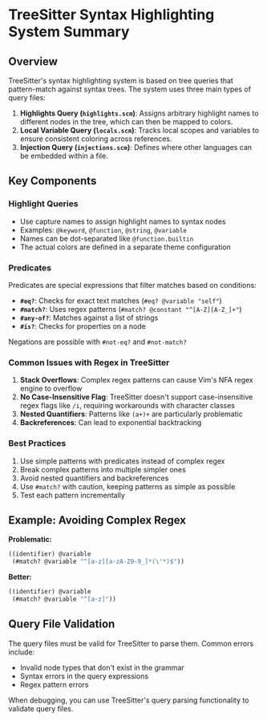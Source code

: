 # TreeSitter Syntax Highlighting System Summary

## Overview

TreeSitter's syntax highlighting system is based on tree queries that pattern-match against syntax trees. The system uses three main types of query files:

1. **Highlights Query (`highlights.scm`)**: Assigns arbitrary highlight names to different nodes in the tree, which can then be mapped to colors.
2. **Local Variable Query (`locals.scm`)**: Tracks local scopes and variables to ensure consistent coloring across references.
3. **Injection Query (`injections.scm`)**: Defines where other languages can be embedded within a file.

## Key Components

### Highlight Queries

- Use capture names to assign highlight names to syntax nodes 
- Examples: `@keyword`, `@function`, `@string`, `@variable`
- Names can be dot-separated like `@function.builtin`
- The actual colors are defined in a separate theme configuration

### Predicates

Predicates are special expressions that filter matches based on conditions:

- **`#eq?`**: Checks for exact text matches (`#eq? @variable "self"`)
- **`#match?`**: Uses regex patterns (`#match? @constant "^[A-Z][A-Z_]+"`)
- **`#any-of?`**: Matches against a list of strings
- **`#is?`**: Checks for properties on a node

Negations are possible with `#not-eq?` and `#not-match?`

### Common Issues with Regex in TreeSitter

1. **Stack Overflows**: Complex regex patterns can cause Vim's NFA regex engine to overflow
2. **No Case-Insensitive Flag**: TreeSitter doesn't support case-insensitive regex flags like `/i`, requiring workarounds with character classes
3. **Nested Quantifiers**: Patterns like `(a+)+` are particularly problematic
4. **Backreferences**: Can lead to exponential backtracking

### Best Practices

1. Use simple patterns with predicates instead of complex regex
2. Break complex patterns into multiple simpler ones
3. Avoid nested quantifiers and backreferences
4. Use `#match?` with caution, keeping patterns as simple as possible
5. Test each pattern incrementally

## Example: Avoiding Complex Regex

**Problematic:**
```scheme
((identifier) @variable
 (#match? @variable "^[a-z][a-zA-Z0-9_]*(\'*)$"))
```

**Better:**
```scheme
((identifier) @variable
 (#match? @variable "^[a-z]"))
```

## Query File Validation

The query files must be valid for TreeSitter to parse them. Common errors include:
- Invalid node types that don't exist in the grammar
- Syntax errors in the query expressions
- Regex pattern errors

When debugging, you can use TreeSitter's query parsing functionality to validate query files. 